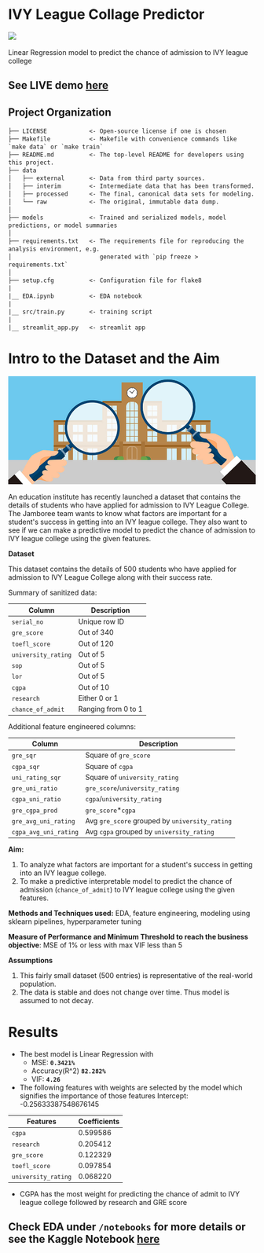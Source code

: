 # IVY League Collage Predictor

<a target="_blank" href="https://cookiecutter-data-science.drivendata.org/">
    <img src="https://img.shields.io/badge/CCDS-Project%20template-328F97?logo=cookiecutter" />
</a>

Linear Regression model to predict the chance of admission to IVY league college

## See LIVE demo [here](https://ivy-league-collage-predictor.streamlit.app/)

## Project Organization

```
├── LICENSE            <- Open-source license if one is chosen
├── Makefile           <- Makefile with convenience commands like `make data` or `make train`
├── README.md          <- The top-level README for developers using this project.
├── data
│   ├── external       <- Data from third party sources.
│   ├── interim        <- Intermediate data that has been transformed.
│   ├── processed      <- The final, canonical data sets for modeling.
│   └── raw            <- The original, immutable data dump.
│
├── models             <- Trained and serialized models, model predictions, or model summaries
│
├── requirements.txt   <- The requirements file for reproducing the analysis environment, e.g.
│                         generated with `pip freeze > requirements.txt`
│
├── setup.cfg          <- Configuration file for flake8
|          
|__ EDA.ipynb          <- EDA notebook
|          
|__ src/train.py       <- training script
|
|__ streamlit_app.py   <- streamlit app
```

# Intro to the Dataset and the Aim
<img src="/notebooks//banner.jpg" alt="jamboree logo banner" style="width: 800px;"/>

An education institute has recently launched a dataset that contains the details of students who have applied for admission to IVY League College. The Jamboree team wants to know what factors are important for a student's success in getting into an IVY league college. They also want to see if we can make a predictive model to predict the chance of admission to IVY league college using the given features.

**Dataset**

This dataset contains the details of 500 students who have applied for admission to IVY League College along with their success rate.

Summary of sanitized data:

| Column              | Description         | 
|---------------------|---------------------|
| `serial_no`         | Unique row ID       |
| `gre_score`         | Out of 340          |
| `toefl_score`       | Out of 120          |
| `university_rating` | Out of 5            | 
| `sop`               | Out of 5            | 
| `lor`               | Out of 5            | 
| `cgpa`              | Out of 10           | 
| `research`          | Either 0 or 1       |
| `chance_of_admit`   | Ranging from 0 to 1 |

Additional feature engineered columns:

| Column                | Description                                    |
|-----------------------|------------------------------------------------|
| `gre_sqr`             | Square of `gre_score`                          |
| `cgpa_sqr`            | Square of `cgpa`                               |
| `uni_rating_sqr`      | Square of `university_rating`                  |
| `gre_uni_ratio`       | `gre_score`/`university_rating`                |
| `cgpa_uni_ratio`      | `cgpa`/`university_rating`                     |
| `gre_cgpa_prod`       | `gre_score`*`cgpa`                             |
| `gre_avg_uni_rating`  | Avg `gre_score` grouped by `university_rating` |
| `cgpa_avg_uni_rating` | Avg `cgpa` grouped by `university_rating`      |



**Aim:** 
1. To analyze what factors are important for a student's success in getting into an IVY league college.
2. To make a predictive interpretable model to predict the chance of admission (`chance_of_admit`) to IVY league college using the given features.

**Methods and Techniques used:** EDA, feature engineering, modeling using sklearn pipelines, hyperparameter tuning

**Measure of Performance and Minimum Threshold to reach the business objective**: MSE of 1% or less with max VIF less than 5

**Assumptions**
1. This fairly small dataset (500 entries) is representative of the real-world population.
2. The data is stable and does not change over time. Thus model is assumed to not decay. 

# Results
* The best model is Linear Regression with 
    * MSE: **`0.3421%`**
    * Accuracy(R^2) **`82.282%`**
    * VIF: **`4.26`**
* The following features with weights are selected by the model which signifies the importance of those features
Intercept: -0.25633387548676145

| Features            | Coefficients |
|---------------------|--------------|
| `cgpa`              | 0.599586     |
| `research`          | 0.205412     |
| `gre_score`         | 0.122329     |
| `toefl_score`       | 0.097854     |
| `university_rating` | 0.068220     |

*  CGPA has the most weight for predicting the chance of admit to IVY league college followed by research and GRE score


Check EDA under `/notebooks` for more details or see the Kaggle Notebook [here](https://www.kaggle.com/code/athuljyothis/ivy-league-collage-predictor-ml-model-82-acc)
--------

